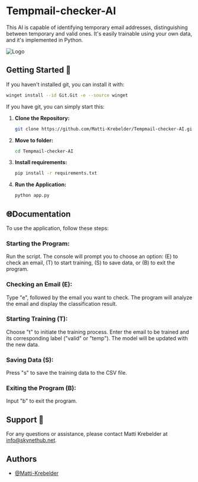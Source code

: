 
# Tempmail-checker-AI

This AI is capable of identifying temporary email addresses, distinguishing between temporary and valid ones. It's easily trainable using your own data, and it's implemented in Python.


![Logo](https://skynethub.net/Tempmail-checker-AI.png)


## Getting Started 🚀
If you haven't installed git, you can install it with:
   ```bash
   winget install --id Git.Git -e --source winget
   ```

If you have git, you can simply start this:
1. **Clone the Repository:**
   ```bash
   git clone https://github.com/Matti-Krebelder/Tempmail-checker-AI.git
   ```

2. **Move to folder:**
   ```bash
   cd Tempmail-checker-AI
   ```
3. **Install requirements:**
   ```bash
   pip install -r requirements.txt
   ```

4. **Run the Application:**
   ```bash
   python app.py
   ```
    
## 🌐Documentation


To use the application, follow these steps:

### Starting the Program: 

Run the script. The console will prompt you to choose an option: (E) to check an email, (T) to start training, (S) to save data, or (B) to exit the program.

### Checking an Email (E):

   Type "e", followed by the email you want to check. The program will analyze the email and display the classification result.

### Starting Training (T):

   Choose "t" to initiate the training process. Enter the email to be trained and its corresponding label ("valid" or "temp"). The model will be updated with the new data.

### Saving Data (S):

   Press "s" to save the training data to the CSV file.

### Exiting the Program (B):

   Input "b" to exit the program.

## Support 📧

   For any questions or assistance, please contact Matti Krebelder at [info@skynethub.net](mailto:info@skynethub.net).

## Authors

- [@Matti-Krebelder](https://github.com/Matti-Krebelder/)
